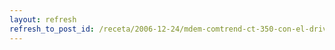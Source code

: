 ```yaml
---
layout: refresh
refresh_to_post_id: /receta/2006-12-24/mdem-comtrend-ct-350-con-el-driver-ueagle-atm-remake
---
```

